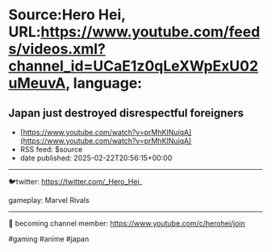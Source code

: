# Source:Hero Hei, URL:https://www.youtube.com/feeds/videos.xml?channel_id=UCaE1z0qLeXWpExU02uMeuvA, language:

## Japan just destroyed disrespectful foreigners
 - [https://www.youtube.com/watch?v=prMhKINuiqA](https://www.youtube.com/watch?v=prMhKINuiqA)
 - RSS feed: $source
 - date published: 2025-02-22T20:56:15+00:00

-----

🐦twitter: https://twitter.com/_Hero_Hei_

gameplay: Marvel Rivals

___

🎁 becoming channel member: https://www.youtube.com/c/herohei/join

#gaming 
#anime 
#japan

